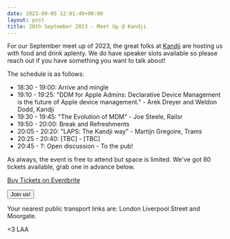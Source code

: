 ```yaml
---
date: 2023-09-05 12:01:40+00:00
layout: post
title: 28th September 2023 - Meet Up @ Kandji
---
```


For our September meet up of 2023, the great folks at [Kandji](https://www.kandji.io/) are hosting us with food and drink aplenty.
We do have speaker slots available so please reach out if you have something you want to talk about!

The schedule is as follows:

* 18:30 - 19:00: Arrive and mingle
* 19:10 - 19:25: "DDM for Apple Admins: Declarative Device Management is the future of Apple device management."  - Arek Dreyer and Weldon Dodd, Kandji
* 19:30 - 19:45: "The Evolution of MDM" - Joe Steele, Railsr
* 19:50 - 20:00: Break and Refreshments
* 20:05 - 20:20: "LAPS: The Kandji way" - Martijn Gregoire, Trams
* 20:25 - 20:40: [TBC] - [TBC]
* 20:45 - ?: Open discussion - To the pub!

As always, the event is free to attend but space is limited. We've got 80 tickets available, grab one in advance below.

<!-- Noscript content for added SEO -->
<noscript><a href="https://www.eventbrite.co.uk/e/28th-september-2023-meet-up-kandji-tickets-713616284517" rel="noopener noreferrer" target="_blank">Buy Tickets on Eventbrite</a></noscript>
<!-- You can customise this button any way you like -->
<button id="eventbrite-widget-modal-trigger-713616284517" type="button">Join us!</button>

<script src="https://www.eventbrite.co.uk/static/widgets/eb_widgets.js"></script>

<script type="text/javascript">
    var exampleCallback = function() {
        console.log('Order complete!');
    };

    window.EBWidgets.createWidget({
        widgetType: 'checkout',
        eventId: '713616284517',
        modal: true,
        modalTriggerElementId: 'eventbrite-widget-modal-trigger-713616284517',
        onOrderComplete: exampleCallback
    });
</script>

Your nearest public transport links are: London Liverpool Street and Moorgate.

<3 LAA
